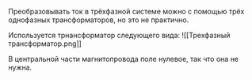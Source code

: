 Преобразовывать ток в трёхфазной системе можно с помощью трёх однофазных трансформаторов, но это не практично.

Используется трнансформатор следующего вида:
![[Трехфазный трансформатор.png]]

В центральной части магнитопровода поле нулевое, так что она не нужна.